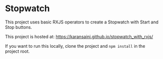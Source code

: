 # Stopwatch

This project uses basic RXJS operators to create a Stopwatch with Start and Stop buttons. 

This project is hosted at: https://karansaini.github.io/stopwatch_with_rxjs/

If you want to run this locally, clone the project and `npm install` in the project root.  
